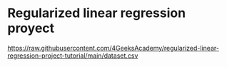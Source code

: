 # Regularized linear regression proyect

https://raw.githubusercontent.com/4GeeksAcademy/regularized-linear-regression-project-tutorial/main/dataset.csv